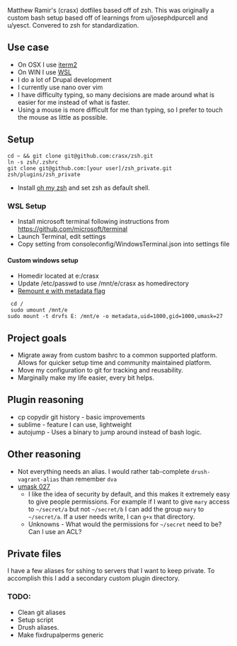 Matthew Ramir's (crasx) dotfiles based off of zsh. This was originally a custom bash setup based off of learnings from u/josephdpurcell and u/yesct. Convered to zsh for standardization.

## Use case
- On OSX I use [iterm2](https://iterm2.com/)
- On WIN I use [WSL](https://docs.microsoft.com/en-us/windows/wsl/install-win10)
- I do a lot of Drupal development
- I currently use nano over vim
- I have difficulty typing, so many decisions are made around what is easier for me instead of what is faster.
- Using a mouse is more difficult for me than typing, so I prefer to touch the mouse as little as possible.


## Setup
```
cd ~ && git clone git@github.com:crasx/zsh.git
ln -s zsh/.zshrc 
git clone git@github.com:[your user]/zsh_private.git zsh/plugins/zsh_private
```

- Install [oh my zsh](https://ohmyz.sh/) and set zsh as default shell.

### WSL Setup
- Install microsoft terminal following instructions from https://github.com/microsoft/terminal
- Launch Terminal, edit settings 
- Copy setting from consoleconfig/WindowsTerminal.json into settings file

#### Custom windows setup
- Homedir located at e:/crasx
- Update /etc/passwd to use /mnt/e/crasx as homedirectory
- [Remount e with metadata flag](https://blogs.msdn.microsoft.com/commandline/2018/01/12/chmod-chown-wsl-improvements/)
```
 cd /
 sudo umount /mnt/e
sudo mount -t drvfs E: /mnt/e -o metadata,uid=1000,gid=1000,umask=27
```


## Project goals
- Migrate away from custom bashrc to a common supported platform. Allows for quicker setup time and community maintained platform. 
- Move my configuration to git for tracking and reusability.
- Marginally make my life easier, every bit helps.

## Plugin reasoning
- cp copydir git history - basic improvements
- sublime - feature I can use, lightweight
- autojump - Uses a binary to jump around instead of bash logic.

## Other reasoning
- Not everything needs an alias. I would rather tab-complete `drush-vagrant-alias` than remember `dva`
- [umask 027](https://blogs.gentoo.org/mgorny/2011/10/18/027-umask-a-compromise-between-security-and-simplicity/)
  - I like the idea of security by default, and this makes it extremely easy to give people permissions. For example if I want to give `mary` access to `~/secret/a` but not `~/secret/b` I can add the group `mary` to `~/secret/a`. If a user needs write, I can `g+x` that directory.
  - Unknowns - What would the permissions for `~/secret` need to be? Can I use an ACL?
  

## Private files
I have a few aliases for sshing to servers that I want to keep private. To accomplish this I add a secondary custom plugin directory.

### TODO:
- Clean git aliases
- Setup script
- Drush aliases.
- Make fixdrupalperms generic
